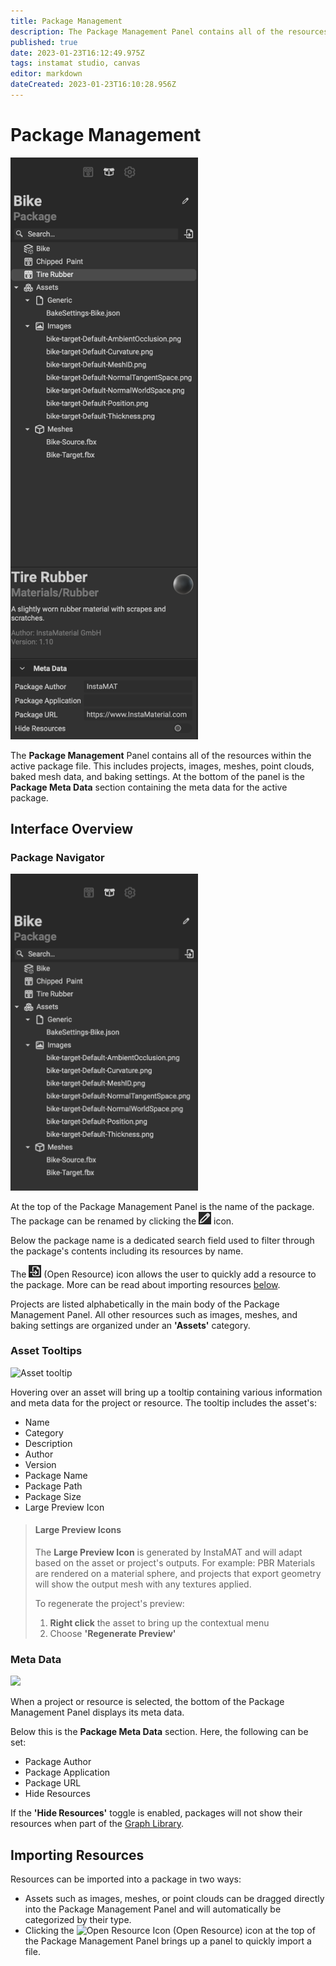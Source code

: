 ```yaml
---
title: Package Management
description: The Package Management Panel contains all of the resources within the active package file. This includes projects, images, meshes, point clouds, baked mesh data, and baking settings.
published: true
date: 2023-01-23T16:12:49.975Z
tags: instamat studio, canvas
editor: markdown
dateCreated: 2023-01-23T16:10:28.956Z
---
```


# Package Management

<img src="/instamat_studio/canvas/package_management.png" width="300"/>

The **Package Management** Panel contains all of the resources within the active package file. This includes projects, images, meshes, point clouds, baked mesh data, and baking settings. At the bottom of the panel is the **Package Meta Data** section containing the meta data for the active package.

## Interface Overview

### Package Navigator

<img src="/instamat_studio/canvas/pm_top.png" width="300"/>

At the top of the Package Management Panel is the name of the package. The package can be renamed by clicking the ![Pencil Icon](/instamat_studio/canvas/pencil_icon.png) icon.

Below the package name is a dedicated search field used to filter through the package's contents including its resources by name.

The ![Open Resource](/instamat_studio/canvas/open_resource_icon.png) (Open Resource) icon allows the user to quickly add a resource to the package. More can be read about importing resources <a href="#importing-resources">below</a>.

Projects are listed alphabetically in the main body of the Package Management Panel. All other resources such as images, meshes, and baking settings are organized under an **'Assets'** category.

### Asset Tooltips
![Asset tooltip](Images/Asset_Tooltip.png)

Hovering over an asset will bring up a tooltip containing various information and meta data for the project or resource. The tooltip includes the asset's:

- Name
- Category
- Description
- Author
- Version
- Package Name
- Package Path
- Package Size
- Large Preview Icon

> #### Large Preview Icons
>The **Large Preview Icon** is generated by InstaMAT and will adapt based on the asset or project's outputs. For example: PBR Materials are rendered on a material sphere, and projects that export geometry will show the output mesh with any textures applied.
>
>To regenerate the project's preview:
>
>1. **Right click** the asset to bring up the contextual menu
>2. Choose **'Regenerate Preview'**

### Meta Data

<img src="Images/PM_Bottom.png" width="400"/>

When a project or resource is selected, the bottom of the Package Management Panel displays its meta data.

Below this is the **Package Meta Data** section. Here, the following can be set:

- Package Author
- Package Application
- Package URL
- Hide Resources

If the **'Hide Resources'** toggle is enabled, packages will not show their resources when part of the <a href="Graph_Library.html">Graph Library</a>.

## Importing Resources

Resources can be imported into a package in two ways:

- Assets such as images, meshes, or point clouds can be dragged directly into the Package Management Panel and will automatically be categorized by their type.
- Clicking the ![Open Resource Icon](Images/Open_Resource_Icon.png) (Open Resource) icon at the top of the Package Management Panel brings up a panel to quickly import a file.